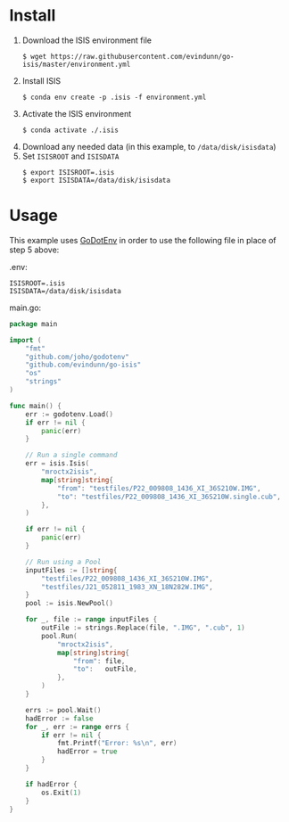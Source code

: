 # Install
1. Download the ISIS environment file
   ```console
   $ wget https://raw.githubusercontent.com/evindunn/go-isis/master/environment.yml
   ```
2. Install ISIS
    ```console
    $ conda env create -p .isis -f environment.yml
    ```
3. Activate the ISIS environment
   ```console
   $ conda activate ./.isis
   ```
4. Download any needed data (in this example, to `/data/disk/isisdata`)
5. Set `ISISROOT` and `ISISDATA`
    ```console
    $ export ISISROOT=.isis
    $ export ISISDATA=/data/disk/isisdata
    ```

# Usage
This example uses [GoDotEnv](https://github.com/joho/godotenv)
in order to use the following file in place of step 5 above:

.env:
```dotenv
ISISROOT=.isis
ISISDATA=/data/disk/isisdata
```

main.go:
```go
package main

import (
	"fmt"
	"github.com/joho/godotenv"
	"github.com/evindunn/go-isis"
	"os"
	"strings"
)

func main() {
	err := godotenv.Load()
	if err != nil {
		panic(err)
	}

	// Run a single command
	err = isis.Isis(
		"mroctx2isis",
		map[string]string{
			"from": "testfiles/P22_009808_1436_XI_36S210W.IMG",
			"to": "testfiles/P22_009808_1436_XI_36S210W.single.cub",
		},
	)

	if err != nil {
		panic(err)
	}

	// Run using a Pool
	inputFiles := []string{
		"testfiles/P22_009808_1436_XI_36S210W.IMG",
		"testfiles/J21_052811_1983_XN_18N282W.IMG",
	}
	pool := isis.NewPool()

	for _, file := range inputFiles {
		outFile := strings.Replace(file, ".IMG", ".cub", 1)
		pool.Run(
			"mroctx2isis",
			map[string]string{
				"from": file,
				"to":   outFile,
			},
		)
	}

	errs := pool.Wait()
	hadError := false
	for _, err := range errs {
		if err != nil {
			fmt.Printf("Error: %s\n", err)
			hadError = true
		}
	}

	if hadError {
		os.Exit(1)
	}
}
```
